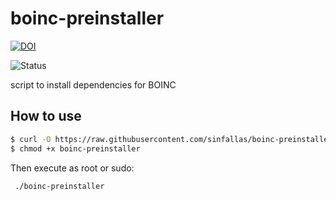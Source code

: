 boinc-preinstaller
==================



[![DOI](https://zenodo.org/badge/4102/sinfallas/boinc-preinstaller.svg)](https://zenodo.org/badge/latestdoi/4102/sinfallas/boinc-preinstaller)

![Status](https://travis-ci.org/sinfallas/boinc-preinstaller.svg) 

script to install dependencies for BOINC

## How to use

```bash
$ curl -O https://raw.githubusercontent.com/sinfallas/boinc-preinstaller/master/boinc-preinstaller
$ chmod +x boinc-preinstaller
```
Then execute as root or sudo:

```bash
 ./boinc-preinstaller
```
